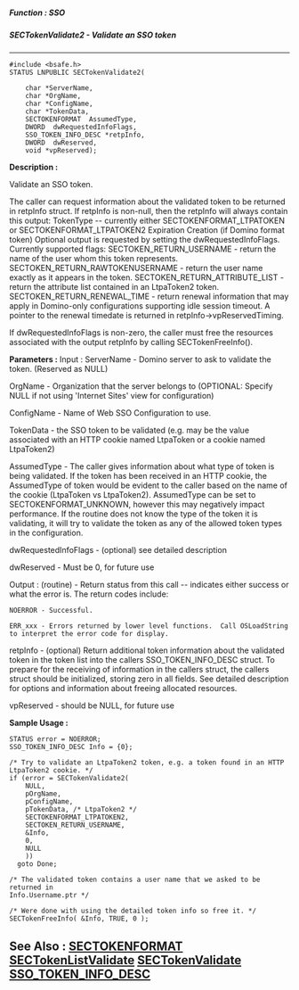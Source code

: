 ##### Function : SSO
##### SECTokenValidate2 - Validate an SSO token
---
```
#include <bsafe.h>
STATUS LNPUBLIC SECTokenValidate2(

	char *ServerName,
	char *OrgName,
	char *ConfigName,
	char *TokenData,
	SECTOKENFORMAT  AssumedType,
	DWORD  dwRequestedInfoFlags,
	SSO_TOKEN_INFO_DESC *retpInfo,
	DWORD  dwReserved,
	void *vpReserved);
```
**Description :**

Validate an SSO token.

The caller can request information about the validated token to be returned in 
retpInfo struct. If retpInfo is non-null, then the retpInfo will always contain 
this output:
   TokenType -- currently either SECTOKENFORMAT_LTPATOKEN or 
SECTOKENFORMAT_LTPATOKEN2
   Expiration
   Creation (if Domino format token)
Optional output is requested by setting the dwRequestedInfoFlags.  Currently 
supported flags:
  SECTOKEN_RETURN_USERNAME - return the name of the user whom this token 
represents.
  SECTOKEN_RETURN_RAWTOKENUSERNAME - return the user name exactly as it appears 
in the token.
  SECTOKEN_RETURN_ATTRIBUTE_LIST - return the attribute list contained in an 
LtpaToken2 token.
  SECTOKEN_RETURN_RENEWAL_TIME - return renewal information that may apply in 
Domino-only configurations supporting idle session timeout.  A pointer to the 
renewal timedate is returned in retpInfo->vpReservedTiming. 

If dwRequestedInfoFlags is non-zero, the caller must free the resources 
associated with the output retpInfo by calling SECTokenFreeInfo().

**Parameters :**
Input :
ServerName  -  Domino server to ask to validate the token. (Reserved as NULL)

OrgName  -  Organization that the server belongs to (OPTIONAL: Specify NULL if not using 'Internet Sites' view for configuration)

ConfigName  -  Name of Web SSO Configuration to use.

TokenData  -  the SSO token to be validated (e.g. may be the value associated with an HTTP cookie named LtpaToken or a cookie named LtpaToken2)

AssumedType  -  The caller gives information about what type of token is being validated.  If the token has been received in an HTTP cookie, the AssumedType of token would be evident to the caller based on the name of the cookie (LtpaToken vs LtpaToken2). AssumedType can be set to SECTOKENFORMAT_UNKNOWN, however this may negatively impact performance.  If the routine does not know the type of the token it is validating, it will try to validate the token as any of the allowed token types in the configuration.

dwRequestedInfoFlags  -  (optional) see detailed description

dwReserved  -  Must be 0, for future use

Output :
(routine)  -  Return status from this call -- indicates either success or what the error is. The return codes include:

    NOERROR - Successful.

    ERR_xxx - Errors returned by lower level functions.  Call OSLoadString to interpret the error code for display.


retpInfo  -  (optional) Return additional token information about the validated token in the token list into the callers SSO_TOKEN_INFO_DESC struct. To prepare for the receiving of information in the callers struct, the callers struct should be initialized, storing zero in all fields.  See detailed description for options and information about freeing allocated resources. 

vpReserved  -  should be NULL, for future use  


**Sample Usage :**
```
STATUS error = NOERROR;
SSO_TOKEN_INFO_DESC Info = {0};

/* Try to validate an LtpaToken2 token, e.g. a token found in an HTTP 
LtpaToken2 cookie. */
if (error = SECTokenValidate2(
	NULL,
	pOrgName,
	pConfigName, 
	pTokenData, /* LtpaToken2 */
	SECTOKENFORMAT_LTPATOKEN2,
	SECTOKEN_RETURN_USERNAME, 
	&Info,
	0,
	NULL
	))
  goto Done;

/* The validated token contains a user name that we asked to be returned in 
Info.Username.ptr */

/* Were done with using the detailed token info so free it. */
SECTokenFreeInfo( &Info, TRUE, 0 );
```
**See Also :**
[SECTOKENFORMAT](/reference/Data/SECTOKENFORMAT)
[SECTokenListValidate](/reference/Func/SECTokenListValidate)
[SECTokenValidate](/reference/Func/SECTokenValidate)
[SSO_TOKEN_INFO_DESC](/reference/Data/SSO_TOKEN_INFO_DESC)
---
